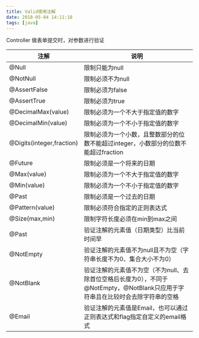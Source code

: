 ```yaml
---
title: Valid使用注解
date: 2018-05-04 14:11:18
tags: [java]
---
```


Controller 做表单提交时，对参数进行验证

注解 | 说明
------------ | -------------
@Null | 限制只能为null
@NotNull | 限制必须不为null
@AssertFalse | 限制必须为false
@AssertTrue | 限制必须为true
@DecimalMax(value) | 限制必须为一个不大于指定值的数字
@DecimalMin(value) | 限制必须为一个不小于指定值的数字
@Digits(integer,fraction) | 限制必须为一个小数，且整数部分的位数不能超过integer，小数部分的位数不能超过fraction
@Future | 限制必须是一个将来的日期
@Max(value) | 限制必须为一个不大于指定值的数字
@Min(value) | 限制必须为一个不小于指定值的数字
@Past | 限制必须是一个过去的日期
@Pattern(value) | 限制必须符合指定的正则表达式
@Size(max,min) | 限制字符长度必须在min到max之间
@Past | 验证注解的元素值（日期类型）比当前时间早
@NotEmpty | 验证注解的元素值不为null且不为空（字符串长度不为0、集合大小不为0）
@NotBlank | 验证注解的元素值不为空（不为null、去除首位空格后长度为0），不同于@NotEmpty，@NotBlank只应用于字符串且在比较时会去除字符串的空格
@Email | 验证注解的元素值是Email，也可以通过正则表达式和flag指定自定义的email格式

